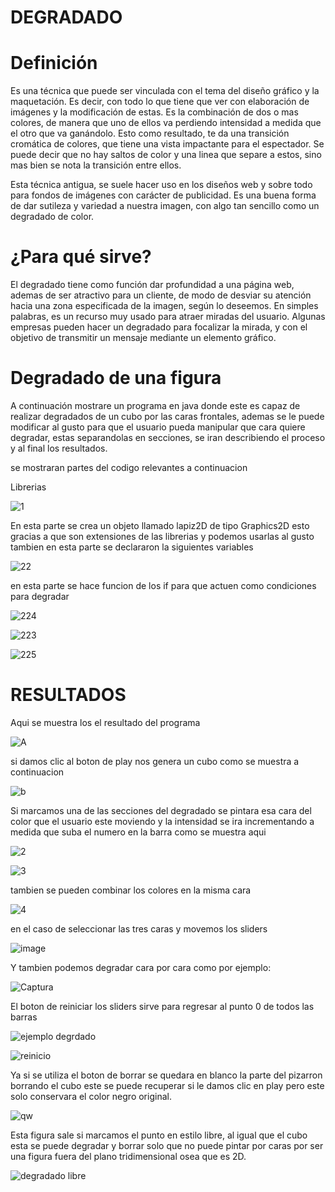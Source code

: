 # DEGRADADO

# Definición

Es una técnica que puede ser vinculada con el tema del diseño gráfico y la maquetación. Es decir, con todo lo que tiene que ver con elaboración de imágenes y la modificación de estas. Es la combinación de dos o mas colores, de manera que uno de ellos va perdiendo intensidad a medida que el otro que va ganándolo. Esto como resultado, te da una transición cromática de colores, que tiene una vista impactante para el espectador. Se puede decir que no hay saltos de color y una linea que separe a estos, sino mas bien se nota la transición entre ellos. 

Esta técnica antigua, se suele hacer uso en los diseños web y sobre todo para fondos de imágenes con carácter de publicidad. Es una buena forma de dar sutileza y variedad a nuestra imagen, con algo tan sencillo como un degradado de color. 

# ¿Para qué sirve?

El degradado tiene como función dar profundidad a una página web, ademas de ser atractivo para un cliente, de modo de desviar su atención hacia una zona especificada de la imagen, según lo deseemos. En simples palabras, es un recurso muy usado para atraer miradas del usuario. Algunas empresas pueden hacer un degradado para focalizar la mirada, y con el objetivo de transmitir un mensaje mediante un elemento gráfico. 

# Degradado de una figura

A continuación mostrare un programa en java donde este es capaz de realizar degradados de un cubo por las caras frontales, ademas se le puede modificar al gusto para que el usuario pueda manipular que cara quiere degradar, estas separandolas en secciones, se iran describiendo el proceso y al final los resultados.

se mostraran partes del codigo relevantes a continuacion

Librerias

![1](https://user-images.githubusercontent.com/72089660/146047156-51f6525f-f44e-42e5-afbd-aab68653ca03.PNG)

En esta parte se crea un objeto llamado lapiz2D de tipo Graphics2D esto gracias a que son extensiones de las librerias y podemos usarlas al gusto tambien en esta parte se declararon la siguientes variables

![22](https://user-images.githubusercontent.com/72089660/146054152-979e644d-ca84-4ba5-8825-954040e5a85d.PNG)

en esta parte se hace funcion de los if para que actuen como condiciones para degradar 

![224](https://user-images.githubusercontent.com/72089660/146055186-a17ddc64-d5fd-43ba-94e2-a64f685600e3.PNG)

![223](https://user-images.githubusercontent.com/72089660/146055216-4a6b43dc-4fd2-4986-b75c-f6575e1968ee.PNG)

![225](https://user-images.githubusercontent.com/72089660/146055348-207c4441-ed08-4243-a3a4-3a661e2ed95b.PNG)

# RESULTADOS

Aqui se muestra los el resultado del programa 

![A](https://user-images.githubusercontent.com/72089660/146048273-493fb547-0d75-4224-b8a1-a09b547ae723.PNG)

si damos clic al boton de play nos genera un cubo como se muestra a continuacion

![b](https://user-images.githubusercontent.com/72089660/146048628-edab255f-5d62-4cbf-aabe-5bee7b898cb6.PNG)

Si marcamos una de las secciones del degradado se pintara esa cara del color que el usuario este moviendo y la intensidad se ira incrementando a medida que suba el numero en la barra como se muestra aqui

![2](https://user-images.githubusercontent.com/72089660/146049153-95b49260-1551-4c54-841a-a95217a367b2.PNG)

![3](https://user-images.githubusercontent.com/72089660/146049279-0234e309-68e0-47ef-8e84-3a097f1a6658.PNG)

tambien se pueden combinar los colores en la misma cara

![4](https://user-images.githubusercontent.com/72089660/146049814-eda2de84-94e7-484c-9e12-1ba212fb8ebb.PNG)

en el caso de seleccionar las tres caras y movemos los sliders 

![image](https://user-images.githubusercontent.com/72089660/146050227-ab66e4ce-666b-4da2-9fa5-c3ebf922b4cb.png)

Y tambien podemos degradar cara por cara como por ejemplo:

![Captura](https://user-images.githubusercontent.com/72089660/146053660-9f1982c6-3cd8-44e6-a445-34357d8163d4.PNG)



El boton de reiniciar los sliders sirve para regresar al punto 0 de todos las barras

![ejemplo degrdado](https://user-images.githubusercontent.com/72089660/146051098-366a6678-7137-402e-8f96-42738ed6c8c4.PNG)

![reinicio](https://user-images.githubusercontent.com/72089660/146051510-30b628c3-3c5e-46a9-b6ca-ac2e716eb566.PNG)

Ya si se utiliza el boton de borrar se quedara en blanco la parte del pizarron borrando el cubo este se puede recuperar si le damos clic en play pero este solo conservara el color negro original.

![qw](https://user-images.githubusercontent.com/72089660/146052028-7b573af2-f303-4e01-9ef9-a6e36aec6583.PNG)

Esta figura sale si marcamos el punto en estilo libre, al igual que el cubo esta se puede degradar y borrar solo que no puede pintar por caras por ser una figura fuera del plano tridimensional osea que es 2D.

![degradado libre](https://user-images.githubusercontent.com/72089660/146053726-1977cf45-29b6-4454-a08e-76195e91d9b5.PNG)
















